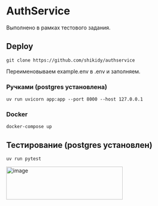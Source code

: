 # AuthService
Выполнено в рамках тестового задания.

## Deploy
```
git clone https://github.com/shikidy/authservice
```
Переименовываем example.env в .env и заполняем.

### Ручками (postgres установлена)
```
uv run uvicorn app:app --port 8000 --host 127.0.0.1
```

### Docker
```
docker-compose up
```

## Тестирование (postgres установлен)
```
uv run pytest
```
<img width="311" height="88" alt="image" src="https://github.com/user-attachments/assets/ddc4fb78-147b-4f2b-aa47-0e7fbd62c163" />

